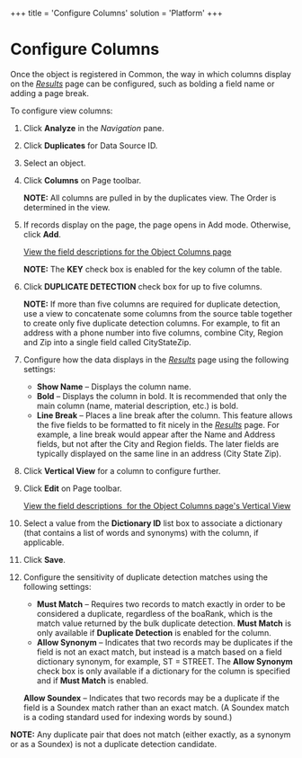 +++
title = 'Configure Columns'
solution = 'Platform'
+++

# Configure Columns

Once the object is registered in Common, the way in which columns
display on the *[Results](../Page_Desc/Results)* page can be
configured, such as bolding a field name or adding a page break.

To configure view columns:

1.  Click **Analyze** in the *Navigation* pane.

2.  Click **Duplicates** for Data Source ID.

3.  Select an object.

4.  Click **Columns** on Page toolbar.
    
    **NOTE:** All columns are pulled in by the duplicates view. The
    Order is determined in the view.

5.  If records display on the page, the page opens in Add mode.
    Otherwise, click **Add**.
    
    [View the field descriptions for the Object Columns
    page](../Page_Desc/Object_Columns_H)
    
    **NOTE:** The **KEY** check box is enabled for the key column of the
    table.

6.  Click **DUPLICATE DETECTION** check box for up to five columns.
    
    **NOTE:** If more than five columns are required for duplicate
    detection, use a view to concatenate some columns from the source
    table together to create only five duplicate detection columns. For
    example, to fit an address with a phone number into five columns,
    combine City, Region and Zip into a single field called
    CityStateZip.

7.  Configure how the data displays in the
    <span style="font-style: italic;">[Results](../Page_Desc/Results)</span>
    page using the following settings:
    
      - **Show Name** – Displays the column name.
      - **Bold** – Displays the column in bold. It is recommended that
        only the main column (name, material description, etc.) is bold.
      - **Line Break** – Places a line break after the column. This
        feature allows the five fields to be formatted to fit nicely in
        the
        <span style="font-style: italic;">[Results](../Page_Desc/Results)</span>
        page. For example, a line break would appear after the Name and
        Address fields, but not after the City and Region fields. The
        later fields are typically displayed on the same line in an
        address (City State Zip).

8.  Click **Vertical View** for a column to configure further.

9.  Click **Edit** on Page toolbar.
    
    [View the field descriptions  for the Object Columns page's Vertical
    View](../Page_Desc/Object_Columns_H)

10. Select a value from the **Dictionary ID** list box to associate a
    dictionary (that contains a list of words and synonyms) with the
    column, if applicable.

11. Click **Save**.

12. Configure the sensitivity of duplicate detection matches using the
    following settings:
    
      - **Must Match** – Requires two records to match exactly in order
        to be considered a duplicate, regardless of the boaRank, which
        is the match value returned by the bulk duplicate detection.
        **Must Match** is only available if **Duplicate Detection** is
        enabled for the column.
      - **Allow Synonym** – Indicates that two records may be duplicates
        if the field is not an exact match, but instead is a match based
        on a field dictionary synonym, for example, ST = STREET. The
        **Allow Synonym** check box is only available if a dictionary
        for the column is specified and if **Must Match** is enabled.
    
    **Allow Soundex** – Indicates that two records may be a duplicate if
    the field is a Soundex match rather than an exact match. (A Soundex
    match is a coding standard used for indexing words by sound.)

**NOTE:** Any duplicate pair that does not match (either exactly, as a
synonym or as a Soundex) is not a duplicate detection candidate.
